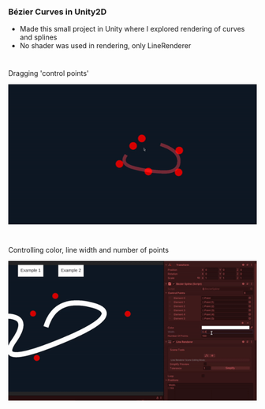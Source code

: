 ### Bézier Curves in Unity2D

- Made this small project in Unity where I explored rendering of curves and splines
- No shader was used in rendering, only LineRenderer

#
Dragging 'control points'

![](/Assets/gif1.gif)

#
Controlling color, line width and number of points

![](/Assets/gif2.gif)